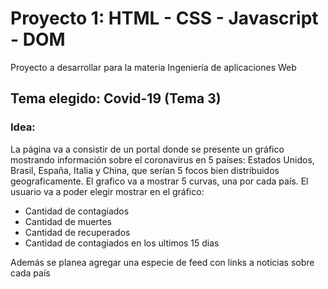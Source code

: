 # Proyecto 1:  HTML - CSS - Javascript - DOM

Proyecto a desarrollar para la materia Ingeniería de aplicaciones Web

## Tema elegido: Covid-19 (Tema 3)

### Idea:

La página va a consistir de un portal donde se presente un gráfico mostrando información sobre el coronavirus en 5 países: Estados Unidos, Brasil, España, Italia y China, que serían 5 focos bien distribuidos geograficamente. El grafico va a mostrar 5 curvas, una por cada país. El usuario va a poder elegir mostrar en el gráfico:

* Cantidad de contagiados
* Cantidad de muertes
* Cantidad de recuperados
* Cantidad de contagiados en los ultimos 15 dias

Además se planea agregar una especie de feed con links a noticias sobre cada país
